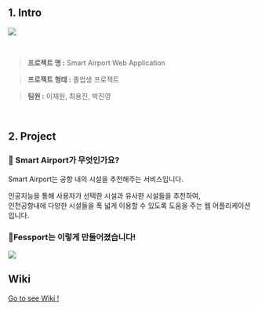 ## 1. Intro

![](https://user-images.githubusercontent.com/68436925/108617755-35998980-745c-11eb-9c1d-4832f3438f6a.png)

<br>

> **프로젝트 명 :** Smart Airport Web Application

> **프로젝트 형태 :** 졸업생 프로젝트

> **팀원 :** 이재원, 최용진, 박진영

<br>

## 2. Project

### 🎈 Smart Airport가 무엇인가요?

Smart Airport는 공항 내의 시설을 추천해주는 서비스입니다.

인공지능을 통해 사용자가 선택한 시설과 유사한 시설들을 추천하여,<br>
인천공항내에 다양한 시설들을 폭 넓게 이용할 수 있도록 도움을 주는 웹 어플리케이션입니다.<br>


### 🎈Fessport는 이렇게 만들어졌습니다!

![](https://s3.us-west-2.amazonaws.com/secure.notion-static.com/69a872b4-a6d6-4114-88a3-82459c2c23a0/_2021-02-19__2.31.10.png?X-Amz-Algorithm=AWS4-HMAC-SHA256&X-Amz-Credential=AKIAT73L2G45O3KS52Y5%2F20210219%2Fus-west-2%2Fs3%2Faws4_request&X-Amz-Date=20210219T053136Z&X-Amz-Expires=86400&X-Amz-Signature=5b14fbd625bc85bcc6666123d5412c7cef4a2e2e8218063beb581c4dde81d558&X-Amz-SignedHeaders=host&response-content-disposition=filename%20%3D%22_2021-02-19__2.31.10.png%22)

## Wiki

[Go to see Wiki !](https://github.com/jw3419/Fessport_Server/wiki)
